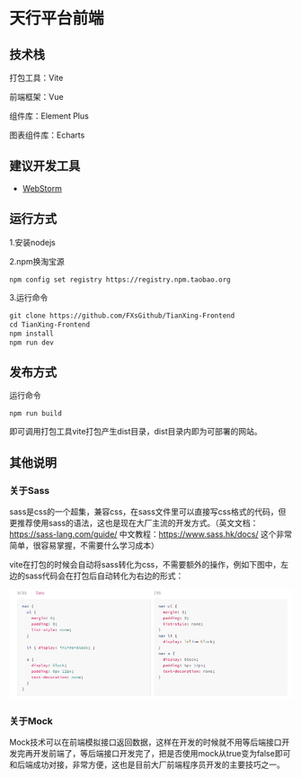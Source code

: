 # 天行平台前端

## 技术栈

打包工具：Vite

前端框架：Vue

组件库：Element Plus

图表组件库：Echarts

## 建议开发工具

- [WebStorm](https://www.jetbrains.com/webstorm/)

## 运行方式

1.安装nodejs

2.npm换淘宝源
```shell
npm config set registry https://registry.npm.taobao.org
```

3.运行命令

```shell
git clone https://github.com/FXsGithub/TianXing-Frontend
cd TianXing-Frontend
npm install 
npm run dev
```

## 发布方式

运行命令

```shell
npm run build
```

即可调用打包工具vite打包产生dist目录，dist目录内即为可部署的网站。

## 其他说明

### 关于Sass

sass是css的一个超集，兼容css，在sass文件里可以直接写css格式的代码，但更推荐使用sass的语法，这也是现在大厂主流的开发方式。（英文文档：https://sass-lang.com/guide/ 中文教程：https://www.sass.hk/docs/ 这个非常简单，很容易掌握，不需要什么学习成本）

vite在打包的时候会自动将sass转化为css，不需要额外的操作，例如下图中，左边的sass代码会在打包后自动转化为右边的形式：

![img.png](doc/img/img.png)

### 关于Mock

Mock技术可以在前端模拟接口返回数据，这样在开发的时候就不用等后端接口开发完再开发前端了，等后端接口开发完了，把是否使用mock从true变为false即可和后端成功对接，非常方便，这也是目前大厂前端程序员开发的主要技巧之一。
